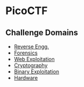 # PicoCTF

## Challenge Domains

- [Reverse Engg.]()
- [Forensics]()
- [Web Exploitation]()
- [Cryptography]()
- [Binary Exploitation](./binex/binex.md)
- [Hardware](./hardware/hardware.md)
